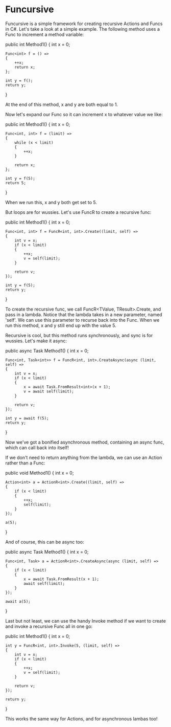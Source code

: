 Funcursive
==========

Funcursive is a simple framework for creating recursive Actions and Funcs in C#. Let's take a look at a simple example. The following method uses a Func to increment a method variable:

public int Method1()
{
    int x = 0;

    Func<int> f = () =>
    {
        ++x;
        return x;
    };

    int y = f();
    return y;
}


At the end of this method, x and y are both equal to 1.

Now let's expand our Func so it can increment x to whatever value we like:

public int Method1()
{
    int x = 0;

    Func<int, int> f = (limit) =>
    {
        while (x < limit)
        {
            ++x;
        }

        return x;
    };

    int y = f(5);
    return 5;
}


When we run this, x and y both get set to 5.

But loops are for wussies. Let's use FuncR to create a recursive func:

public int Method1()
{
    int x = 0;

    Func<int, int> f = FuncR<int, int>.Create((limit, self) =>
    {
        int v = x;
        if (x < limit)
        {
            ++x;
            v = self(limit);
        }

        return v;
    });

    int y = f(5);
    return y;
}

To create the recursive func, we call FuncR<TValue, TResult>.Create, and pass in a lambda. Notice that the lambda takes in a new parameter, named 'self'. We can use this parameter to recurse back into the Func. When we run this method, x and y still end up with the value 5.

Recursive is cool, but this method runs synchronously, and sync is for wussies. Let's make it async:

public async Task<int> Method1()
{
    int x = 0;

    Func<int, Task<int>> f = FuncR<int, int>.CreateAsync(async (limit, self) =>
    {
        int v = x;
        if (x < limit)
        {
            x = await Task.FromResult<int>(x + 1);
            v = await self(limit);
        }

        return v;
    });

    int y = await f(5);
    return y;
}


Now we've got a bonified asynchronous method, containing an async func, which can call back into itself! 

If we don't need to return anything from the lambda, we can use an Action rather than a Func:

public void Method1()
{
    int x = 0;

    Action<int> a = ActionR<int>.Create((limit, self) =>
    {
        if (x < limit)
        {
            ++x;
            self(limit);
        }
    });

    a(5);
}

And of course, this can be async too:

public async Task Method1()
{
    int x = 0;

    Func<int, Task> a = ActionR<int>.CreateAsync(async (limit, self) =>
    {
        if (x < limit)
        {
            x = await Task.FromResult(x + 1);
            await self(limit);
        }
    });

    await a(5);
}

Last but not least, we can use the handy Invoke method if we want to create and invoke a recursive Func all in one go:

public int Method1()
{
    int x = 0;

    int y = FuncR<int, int>.Invoke(5, (limit, self) =>
    {
        int v = x;
        if (x < limit)
        {
            ++x;
            v = self(limit);
        }

        return v;
    });

    return y;
}

This works the same way for Actions, and for asynchronous lambas too!
